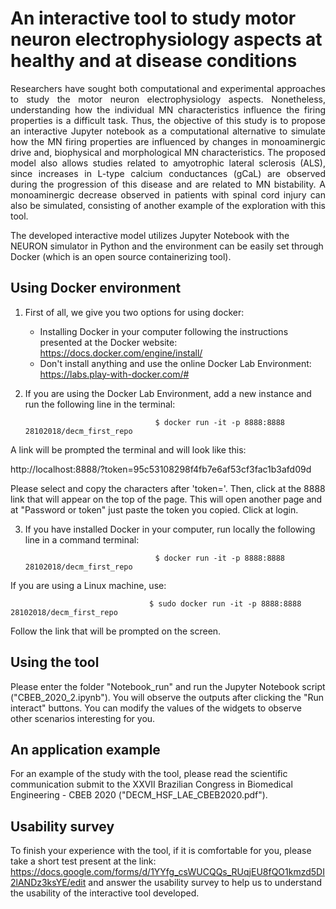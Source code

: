 # An interactive tool to study motor neuron electrophysiology aspects at healthy and at disease conditions 


<p style='text-align: justify;'> Researchers have sought both computational and experimental approaches to study the motor neuron electrophysiology aspects. Nonetheless, understanding how the individual MN characteristics influence the firing properties is a difficult task. Thus, the objective of this study is to propose an interactive Jupyter notebook as a computational alternative to simulate how the MN firing properties are influenced by changes in monoaminergic drive and, biophysical and morphological MN characteristics. The proposed model also allows studies related to amyotrophic lateral sclerosis (ALS), since increases in L-type calcium conductances (gCaL) are observed during the progression of this disease and are related to MN bistability. A monoaminergic decrease observed in patients with spinal cord injury can also be simulated, consisting of another example of the exploration with this tool.</p>

The developed interactive model utilizes Jupyter Notebook with the NEURON simulator in Python and the environment can be easily set through Docker (which is an open source containerizing tool).

## Using Docker environment

1) First of all, we give you two options for using docker:
    - Installing Docker in your computer following the instructions presented at the Docker website:
      https://docs.docker.com/engine/install/
    - Don't install anything and use the online Docker Lab Environment:
      https://labs.play-with-docker.com/#

2) If you are using the Docker Lab Environment, add a new instance and run the following line in the terminal:

                                    $ docker run -it -p 8888:8888 28102018/decm_first_repo

A link will be prompted the terminal and will look like this:

http://localhost:8888/?token=95c53108298f4fb7e6af53cf3fac1b3afd09d

Please select and copy the characters after 'token='. Then, click at the 8888 link that will appear on the top of the page. This will open another page and at "Password or token" just paste the token you copied. Click at login. 

3) If you have installed Docker in your computer, run locally the following line in a command terminal:

                                    $ docker run -it -p 8888:8888 28102018/decm_first_repo

If you are using a Linux machine, use:

                                   $ sudo docker run -it -p 8888:8888 28102018/decm_first_repo

Follow the link that will be prompted on the screen.

## Using the tool

Please enter the folder "Notebook_run" and run the Jupyter Notebook script ("CBEB_2020_2.ipynb"). You will observe the outputs after clicking the "Run interact" buttons. You can modify the values of the widgets to observe other scenarios interesting for you.

## An application example

For an example of the study with the tool, please read the scientific communication submit to the XXVII Brazilian Congress in Biomedical Engineering - CBEB 2020 ("DECM_HSF_LAE_CBEB2020.pdf").

## Usability survey
To finish your experience with the tool, if it is comfortable for you, please take a short test present at the link: https://docs.google.com/forms/d/1YYfg_csWUCQQs_RUqjEU8fQO1kmzd5DI2lANDz3ksYE/edit and answer the usability survey to help us to understand the usability of the interactive tool developed.
